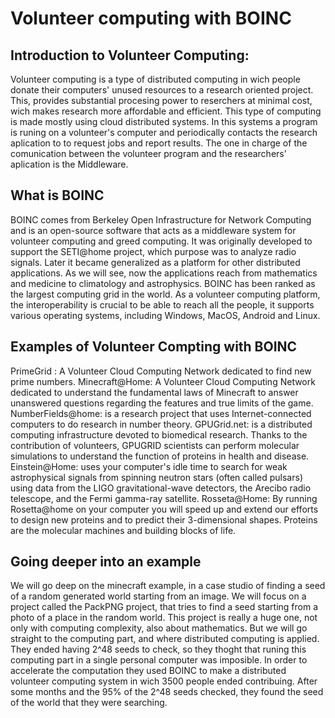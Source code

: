 # Volunteer   computing   with   BOINC
## Introduction to Volunteer Computing:
Volunteer computing is a type of distributed computing in wich people donate their computers' unused resources to a research oriented project. This, provides substantial procesing power to reserchers at minimal cost, wich makes research more affordable and efficient. This type of computing is made mostly using cloud distributed systems. In this systems a program is runing on a volunteer's computer and periodically contacts the research aplication to to request jobs and report results. The one in charge of the comunication between the volunteer program and the researchers' aplication is the Middleware.    
## What is BOINC
BOINC comes from Berkeley Open Infrastructure for Network Computing and is an open-source software that acts
as a middleware system for volunteer computing and greed computing. It was originally developed to support 
the SETI@home project, which purpose was to analyze radio signals. Later it became generalized as a platform
for other distributed applications. As we will see, now the applications reach from mathematics and medicine to
climatology and astrophysics. 
BOINC has been ranked as the largest computing grid in the world. As a volunteer computing platform, the
interoperability is crucial to be able to reach all the people, it supports various operating systems, 
including Windows, MacOS, Android and Linux.
## Examples of Volunteer Compting with BOINC
PrimeGrid : A Volunteer Cloud Computing Network dedicated to find new prime numbers.
Minecraft@Home: A Volunteer Cloud Computing Network dedicated to understand the fundamental laws of Minecraft to answer unanswered questions regarding the features and true limits of the game.
NumberFields@home: is a research project that uses Internet-connected computers to do research in number theory. 
GPUGrid.net: is a distributed computing infrastructure devoted to biomedical research. Thanks to the contribution of volunteers, GPUGRID scientists can perform molecular simulations to understand the function of proteins in health and disease.
Einstein@Home: uses your computer's idle time to search for weak astrophysical signals from spinning neutron stars (often called pulsars) using data from the LIGO gravitational-wave detectors, the Arecibo radio telescope, and the Fermi gamma-ray satellite.
Rosseta@Home: By running Rosetta@home on your computer you will speed up and extend our efforts to design new proteins and to predict their 3-dimensional shapes. Proteins are the molecular machines and building blocks of life. 
## Going deeper into an example
We will go deep on the minecraft example, in a case studio of finding a seed of a random generated world starting from an image. We will focus on a project called the PackPNG project, that tries to find a seed starting from a photo of a place in the random world. This project is really a huge one, not only with computing complexity, also about mathematics. But we will go straight to the computing part, and where distributed computing is applied. They ended having 2^48 seeds to check, so they thoght that runing this computing part in a single personal computer was imposible. In order to accelerate the computation they used BOINC to make a distributed volunteer computing system in wich 3500 people ended contribuing. After some months and the 95% of the 2^48 seeds checked, they found the seed of the world that they were searching.
